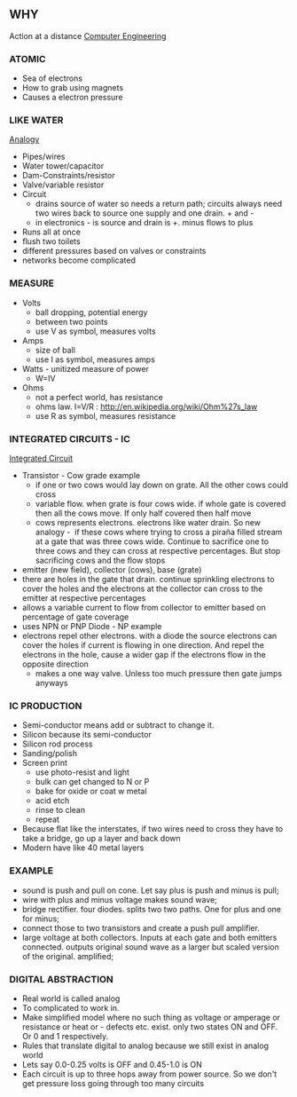 ## WHY ##
Action at a distance
[Computer Engineering](http://en.wikipedia.org/wiki/Computer_engineering)


### ATOMIC ###

- Sea of electrons
- How to grab using magnets
- Causes a electron pressure


### LIKE WATER ###
[Analogy](http://en.wikipedia.org/wiki/Hydraulic_analogy)

- Pipes/wires
- Water tower/capacitor
- Dam-Constraints/resistor
- Valve/variable resistor
- Circuit
  - drains source of water so needs a return path; circuits always need two wires back to source one supply and one drain. + and -
  - in electronics - is source and drain is +. minus flows to plus
- Runs all at once
- flush two toilets
- different pressures based on valves or constraints
- networks become complicated


### MEASURE ###

- Volts
  - ball dropping, potential energy
  - between two points
  - use V as symbol, measures volts
- Amps
  - size of ball
  - use I as symbol, measures amps
- Watts
  - unitized measure of power
  - W=IV
- Ohms
  - not a perfect world, has resistance
  - ohms law. I=V/R : http://en.wikipedia.org/wiki/Ohm%27s_law
  - use R as symbol, measures resistance

### INTEGRATED CIRCUITS - IC ###
[Integrated Circuit](http://en.wikipedia.org/wiki/Integrated_circuit)

- Transistor - Cow grade example
  - if one or two cows would lay down on grate. All the other cows could cross
  - variable flow. when grate is four cows wide. if whole gate is covered then all the cows move. If only half covered then half move
  - cows represents electrons. electrons like water drain. So new analogy
-  if these cows where trying to cross a piraña filled stream at a gate that was three cows wide. Continue to sacrifice one to three cows and they can cross at respective percentages. But stop sacrificing cows and the flow stops
- emitter (new field), collector (cows), base (grate)
- there are holes in the gate that drain. continue sprinkling electrons to cover the holes and the electrons at the collector can cross to the emitter at respective percentages
- allows a variable current to flow from collector to emitter based on percentage of gate coverage
- uses NPN or PNP
Diode - NP example
- electrons repel other electrons. with a diode the source electrons can cover the holes if current is flowing in one direction. And repel the electrons in the hole, cause a wider gap if the electrons flow in the opposite direction
  - makes a one way valve. Unless too much pressure then gate jumps anyways

### IC PRODUCTION ###

- Semi-conductor means add or subtract to change it.
- Silicon because its semi-conductor
- Silicon rod process
- Sanding/polish
- Screen print
  - use photo-resist and light
  - bulk can get changed to N or P
  - bake for oxide or coat w metal
  - acid etch
  - rinse to clean
  - repeat
- Because flat like the interstates, if two wires need to cross they have to take a bridge, go up a layer and back down
- Modern have like 40 metal layers

### EXAMPLE ###

- sound is push and pull on cone. Let say plus is push and minus is pull;
- wire with plus and minus voltage makes sound wave;
- bridge rectifier. four diodes. splits two two paths. One for plus and one for minus;
- connect those to two transistors and create a push pull amplifier.
- large voltage at both collectors. Inputs at each gate and both emitters connected. outputs original sound wave as a larger but scaled version of the original. amplified;

### DIGITAL ABSTRACTION ###

- Real world is called analog
- To complicated to work in.
- Make simplified model where no such thing as voltage or amperage or resistance or heat or - defects etc. exist. only two states ON and OFF. Or 0 and 1 respectively.
- Rules that translate digital to analog because we still exist in analog world
- Lets say 0.0-0.25 volts is OFF and 0.45-1.0 is ON
- Each circuit is up to three hops away from power source. So we don't get pressure loss going through too many circuits
